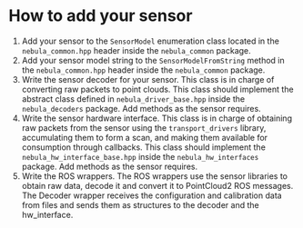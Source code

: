# How to add your sensor

1. Add your sensor to the `SensorModel` enumeration class located in the `nebula_common.hpp` header inside the `nebula_common` package.
2. Add your sensor model string to the `SensorModelFromString` method in the `nebula_common.hpp` header inside the `nebula_common` package.
3. Write the sensor decoder for your sensor. This class is in charge of converting raw packets to point clouds. This class should implement the abstract class defined in `nebula_driver_base.hpp` inside the `nebula_decoders` package. Add methods as the sensor requires.
4. Write the sensor hardware interface. This class is in charge of obtaining raw packets from the sensor using the `transport_drivers` library, accumulating them to form a scan, and making them available for consumption through callbacks. This class should implement the `nebula_hw_interface_base.hpp` inside the `nebula_hw_interfaces` package. Add methods as the sensor requires.
5. Write the ROS wrappers. The ROS wrappers use the sensor libraries to obtain raw data, decode it and convert it to PointCloud2 ROS messages. The Decoder wrapper receives the configuration and calibration data from files and sends them as structures to the decoder and the hw_interface.
